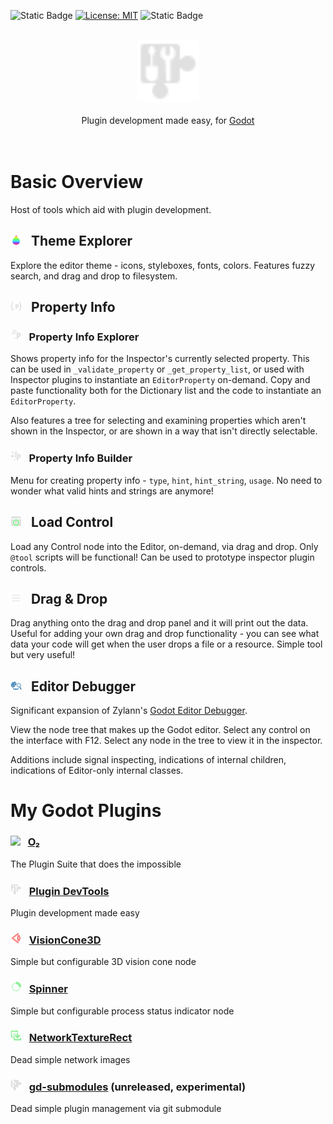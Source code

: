 ![Static Badge](https://img.shields.io/badge/Godot-4.5-blue)
 [![License: MIT](https://img.shields.io/badge/License-MIT-yellow.svg)](https://opensource.org/licenses/MIT)
 ![Static Badge](https://img.shields.io/badge/Tool-Addon-Green)


<div align="center">
	<br/>
	<img src="https://raw.githubusercontent.com/Tattomoosa/godot-plugin-devtools/refs/heads/main/addons/plugin_devtools/assets/icons/PluginDevTools.svg" width="100"/>
	<br/>
	<br/>
		Plugin development made easy, for <a href="https://godotengine.org/">Godot</a>
	<br/>
	<br/>
	<br/>
</div>

# Basic Overview

Host of tools which aid with plugin development.

## <img src="https://raw.githubusercontent.com/godotengine/godot/refs/heads/master/editor/icons/Theme.svg" width="18"/>&nbsp;&nbsp; Theme Explorer

Explore the editor theme - icons, styleboxes, fonts, colors. Features fuzzy search, and drag and drop
to filesystem.

## <img src="https://raw.githubusercontent.com/Tattomoosa/godot-plugin-devtools/refs/heads/main/addons/plugin_devtools/assets/icons/PropertyInfo.svg" width="18"/>&nbsp;&nbsp;  Property Info 

### <img src="https://raw.githubusercontent.com/Tattomoosa/godot-plugin-devtools/refs/heads/main/addons/plugin_devtools/assets/icons/ExploreProperties.svg" width="18"/>&nbsp;&nbsp;  Property Info Explorer

Shows property info for the Inspector's currently selected property. This can be used in
`_validate_property` or `_get_property_list`, or used with Inspector plugins to instantiate
an `EditorProperty` on-demand. Copy and paste functionality both for the Dictionary list and the
code to instantiate an `EditorProperty`.

Also features a tree for selecting and examining properties which aren't shown in the Inspector,
or are shown in a way that isn't directly selectable.

### <img src="https://raw.githubusercontent.com/Tattomoosa/godot-plugin-devtools/refs/heads/main/addons/plugin_devtools/assets/icons/PropertyBuilder.svg" width="18"/>&nbsp;&nbsp;  Property Info Builder

Menu for creating property info - `type`, `hint`, `hint_string`, `usage`. No need to wonder what
valid hints and strings are anymore!

## <img src="https://raw.githubusercontent.com/Tattomoosa/godot-plugin-devtools/refs/heads/main/addons/plugin_devtools/src/tools_dock/load_control_into_dock/assets/icons/LoadControlInDock.svg" width="18"/>&nbsp;&nbsp;  Load Control

Load any Control node into the Editor, on-demand, via drag and drop. Only `@tool` scripts will be
functional! Can be used to prototype inspector plugin controls.

## <img src="https://raw.githubusercontent.com/godotengine/godot/refs/heads/master/editor/icons/TripleBar.svg" width="18"/>&nbsp;&nbsp;  Drag & Drop

Drag anything onto the drag and drop panel and it will print out the data. Useful for adding
your own drag and drop functionality - you can see what data your code will get when the user
drops a file or a resource. Simple tool but very useful!

## <img src="https://github.com/Tattomoosa/godot-plugin-devtools/blob/main/addons/plugin_devtools/assets/icons/EditorDebugger.png?raw=true" width="18"/>&nbsp;&nbsp;  Editor Debugger

Significant expansion of Zylann's [Godot Editor Debugger](https://github.com/Zylann/godot_editor_debugger_plugin).

View the node tree that makes up the Godot editor. Select any control on the interface with F12.
Select any node in the tree to view it in the inspector.

Additions include signal inspecting, indications of internal children, indications of Editor-only
internal classes.

# My Godot Plugins

### <img src="https://raw.githubusercontent.com/Tattomoosa/o2/refs/heads/main/addons/o%E2%82%82/assets/icons/o2.svg" width="18"/>&nbsp;&nbsp; [O₂](https://github.com/Tattomoosa/o2)

The Plugin Suite that does the impossible

### <img src="https://raw.githubusercontent.com/Tattomoosa/godot-plugin-devtools/refs/heads/main/addons/plugin_devtools/assets/icons/PluginDevTools.svg" width="18"/>&nbsp;&nbsp; [Plugin DevTools](https://github.com/Tattomoosa/godot-plugin-devtools)

Plugin development made easy

### <img src="https://github.com/Tattomoosa/VisionCone3D/raw/main/addons/tattomoosa.vision_cone_3d/icons/VisionCone3D.svg" width="18"/>&nbsp;&nbsp; [VisionCone3D](https://github.com/Tattomoosa/VisionCone3D)

Simple but configurable 3D vision cone node

### <img src="https://github.com/Tattomoosa/Spinner/raw/main/addons/tattomoosa.spinner/icons/Spinner.svg" width="18"/>&nbsp;&nbsp; [Spinner](https://github.com/Tattomoosa/Spinner)

Simple but configurable process status indicator node

### <img src="https://github.com/Tattomoosa/NetworkTextureRect/raw/main/addons/tattomoosa.network_texture_rect/icons/NetworkTextureRect.svg" width="18"/>&nbsp;&nbsp; [NetworkTextureRect](https://github.com/Tattomoosa/NetworkTextureRect)

Dead simple network images

### <img src="https://raw.githubusercontent.com/Tattomoosa/gd-submodules/refs/heads/main/addons/gd-submodules/icons/GitPlugin.svg" width="18"/>&nbsp;&nbsp; [gd-submodules](https://github.com/Tattomoosa/gd-submodules) (unreleased, experimental)

Dead simple plugin management via git submodule